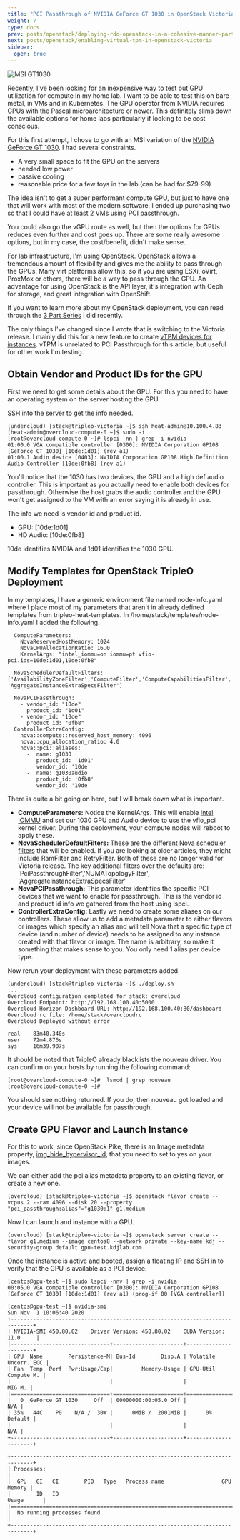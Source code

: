 ```yaml
---
title: "PCI Passthrough of NVIDIA GeForce GT 1030 in OpenStack Victoria"
weight: 7
type: docs
prev: posts/openstack/deploying-rdo-openstack-in-a-cohesive-manner-part-3-overcloud-post-configuration-and-validation
next: posts/openstack/enabling-virtual-tpm-in-openstack-victoria
sidebar:
  open: true
---
```


![MSI GT1030](msi-gt-1030.jpg)

Recently, I've been looking for an inexpensive way to test out GPU utilization for compute in my home lab. I want to be able to test this on bare metal, in VMs and in Kubernetes. The GPU operator from NVIDIA requires GPUs with the Pascal microarchitecture or newer. This definitely slims down the available options for home labs particularly if looking to be cost conscious.

For this first attempt, I chose to go with an MSI variation of the [NVIDIA GeForce GT 1030](https://www.msi.com/Graphics-Card/GeForce-GT-1030-2GH-LP-OC.html). I had several constraints.

* A very small space to fit the GPU on the servers
* needed low power
* passive cooling
* reasonable price for a few toys in the lab (can be had for $79-99)

The idea isn't to get a super performant compute GPU, but just to have one that will work with most of the modern software. I ended up purchasing two so that I could have at least 2 VMs using PCI passthrough.

You could also go the vGPU route as well, but then the options for GPUs reduces even further and cost goes up. There are some really awesome options, but in my case, the cost/benefit, didn't make sense.

For lab infrastructure, I'm using OpenStack. OpenStack allows a tremendous amount of flexibility and gives me the ability to pass through the GPUs. Many virt platforms allow this, so if you are using ESXi, oVirt, ProxMox or others, there will be a way to pass through the GPU. An advantage for using OpenStack is the API layer, it's integration with Ceph for storage, and great integration with OpenShift.

If you want to learn more about my OpenStack deployment, you can read through the [3 Part Series](/posts/openstack/deploying-rdo-in-a-cohesive-manner) I did recently.

The only things I've changed since I wrote that is switching to the Victoria release. I mainly did this for a new feature to create [vTPM devices for instances](/posts/openstack/enabling-virtual-tpm-in-openstack-victoria/). vTPM is unrelated to PCI Passthrough for this article, but useful for other work I'm testing.

## Obtain Vendor and Product IDs for the GPU

First we need to get some details about the GPU. For this you need to have an operating system on the server hosting the GPU.

SSH into the server to get the info needed.

```
(undercloud) [stack@tripleo-victoria ~]$ ssh heat-admin@10.100.4.83
[heat-admin@overcloud-compute-0 ~]$ sudo -i
[root@overcloud-compute-0 ~]# lspci -nn | grep -i nvidia
01:00.0 VGA compatible controller [0300]: NVIDIA Corporation GP108 [GeForce GT 1030] [10de:1d01] (rev a1)
01:00.1 Audio device [0403]: NVIDIA Corporation GP108 High Definition Audio Controller [10de:0fb8] (rev a1)
```

You'll notice that the 1030 has two devices, the GPU and a high def audio controller. This is important as you actually need to enable both devices for passthrough. Otherwise the host grabs the audio controller and the GPU won't get assigned to the VM with an error saying it is already in use.

The info we need is vendor id and product id.

* GPU: [10de:1d01]
* HD Audio: [10de:0fb8]

10de identifies NVIDIA and 1d01 identifies the 1030 GPU.

## Modify Templates for OpenStack TripleO Deployment

In my templates, I have a generic environment file named node-info.yaml where I place most of my parameters that aren't in already defined templates from tripleo-heat-templates. In /home/stack/templates/node-info.yaml I added the following.

```
  ComputeParameters:
    NovaReservedHostMemory: 1024
    NovaCPUAllocationRatio: 16.0
    KernelArgs: "intel_iommu=on iommu=pt vfio-pci.ids=10de:1d01,10de:0fb8"

  NovaSchedulerDefaultFilters: ['AvailabilityZoneFilter','ComputeFilter','ComputeCapabilitiesFilter','ImagePropertiesFilter','ServerGroupAntiAffinityFilter','ServerGroupAffinityFilter','PciPassthroughFilter','NUMATopologyFilter', 'AggregateInstanceExtraSpecsFilter']

  NovaPCIPassthrough:
    - vendor_id: "10de"
      product_id: "1d01"  
    - vendor_id: "10de"
      product_id: "0fb8"
  ControllerExtraConfig:
    nova::compute::reserved_host_memory: 4096
    nova::cpu_allocation_ratio: 4.0
    nova::pci::aliases:
      -  name: g1030
         product_id: '1d01'
         vendor_id: '10de'
      -  name: g1030audio
         product_id: '0fb8'
         vendor_id: '10de'
```

There is quite a bit going on here, but I will break down what is important.

* **ComputeParameters:** 
Notice the KernelArgs. This will enable [Intel IOMMU](https://en.wikipedia.org/wiki/Input%E2%80%93output_memory_management_unit) and set our 1030 GPU and Audio device to use the vfio_pci kernel driver. During the deployment, your compute nodes will reboot to apply these.
* **NovaSchedulerDefaultFilters:** 
These are the different [Nova scheduler filters](https://docs.openstack.org/nova/latest/user/filter-scheduler.html) that will be enabled. If you are looking at older articles, they might include RamFilter and RetryFilter. Both of these are no longer valid for Victoria release.
The key additional filters over the defaults are: 'PciPassthroughFilter','NUMATopologyFilter', 'AggregateInstanceExtraSpecsFilter'
* **NovaPCIPassthrough:** 
This parameter identifies the specific PCI devices that we want to enable for passthrough. This is the vendor id and product id info we gathered from the host using lspci.
* **ControllerExtraConfig:** 
Lastly we need to create some aliases on our controllers. These allow us to add a metadata parameter to either flavors or images which specify an alias and will tell Nova that a specific type of device (and number of device) needs to be assigned to any instance created with that flavor or image. The name is arbitrary, so make it something that makes sense to you. You only need 1 alias per device type.

Now rerun your deployment with these parameters added.

```
(undercloud) [stack@tripleo-victoria ~]$ ./deploy.sh
...
Overcloud configuration completed for stack: overcloud
Overcloud Endpoint: http://192.168.100.40:5000
Overcloud Horizon Dashboard URL: http://192.168.100.40:80/dashboard
Overcloud rc file: /home/stack/overcloudrc
Overcloud Deployed without error

real    83m40.340s
user    72m4.876s
sys     16m39.907s
```

It should be noted that TripleO already blacklists the nouveau driver. You can confirm on your hosts by running the following command:

```
[root@overcloud-compute-0 ~]#  lsmod | grep nouveau
[root@overcloud-compute-0 ~]#
```

You should see nothing returned. If you do, then nouveau got loaded and your device will not be available for passthrough.

## Create GPU Flavor and Launch Instance

For this to work, since OpenStack Pike, there is an Image metadata property, [img_hide_hypervisor_id](https://docs.openstack.org/glance/latest/admin/useful-image-properties.html), that you need to set to yes on your images.

We can either add the pci alias metadata property to an existing flavor, or create a new one.

```
(overcloud) [stack@tripleo-victoria ~]$ openstack flavor create --vcpus 2 --ram 4096 --disk 20 --property "pci_passthrough:alias"="g1030:1" g1.medium
```

Now I can launch and instance with a GPU.

```
(overcloud) [stack@tripleo-victoria ~]$ openstack server create --flavor g1.medium --image centos8 --network private --key-name kdj --security-group default gpu-test.kdjlab.com
```

Once the instance is active and booted, assign a floating IP and SSH in to verify that the GPU is available as a PCI device.

```
[centos@gpu-test ~]$ sudo lspci -nnv | grep -i nvidia
00:05.0 VGA compatible controller [0300]: NVIDIA Corporation GP108 [GeForce GT 1030] [10de:1d01] (rev a1) (prog-if 00 [VGA controller])

[centos@gpu-test ~]$ nvidia-smi 
Sun Nov  1 10:06:40 2020       
+-----------------------------------------------------------------------------+
| NVIDIA-SMI 450.80.02    Driver Version: 450.80.02    CUDA Version: 11.0     |
|-------------------------------+----------------------+----------------------+
| GPU  Name        Persistence-M| Bus-Id        Disp.A | Volatile Uncorr. ECC |
| Fan  Temp  Perf  Pwr:Usage/Cap|         Memory-Usage | GPU-Util  Compute M. |
|                               |                      |               MIG M. |
|===============================+======================+======================|
|   0  GeForce GT 1030     Off  | 00000000:00:05.0 Off |                  N/A |
| 35%   44C    P0    N/A /  30W |      0MiB /  2001MiB |      0%      Default |
|                               |                      |                  N/A |
+-------------------------------+----------------------+----------------------+
                                                                               
+-----------------------------------------------------------------------------+
| Processes:                                                                  |
|  GPU   GI   CI        PID   Type   Process name                  GPU Memory |
|        ID   ID                                                   Usage      |
|=============================================================================|
|  No running processes found                                                 |
+-----------------------------------------------------------------------------+
```
